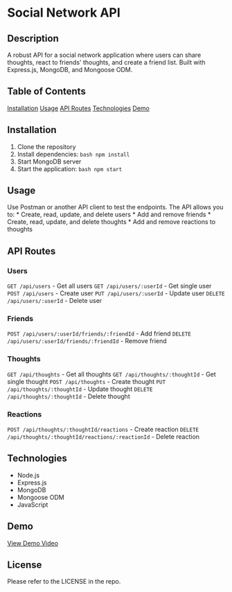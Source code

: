 # Social Network API

## Description 
A robust API for a social network application where users can share thoughts, react to friends' thoughts, and create a friend list. Built with Express.js, MongoDB, and Mongoose ODM.

## Table of Contents 
[Installation](#installation) 
[Usage](#usage) 
[API Routes](#api-routes) 
[Technologies](#technologies) 
[Demo](#demo)

## Installation 
1. Clone the repository
2. Install dependencies: ```bash npm install ```
3. Start MongoDB server
4. Start the application: ```bash npm start ```

## Usage 
Use Postman or another API client to test the endpoints. The API allows you to: * Create, read, update, and delete users * Add and remove friends * Create, read, update, and delete thoughts * Add and remove reactions to thoughts

## API Routes

### Users 
`GET /api/users` - Get all users 
`GET /api/users/:userId` - Get single user 
`POST /api/users` - Create user 
`PUT /api/users/:userId` - Update user 
`DELETE /api/users/:userId` - Delete user

### Friends 
`POST /api/users/:userId/friends/:friendId` - Add friend 
`DELETE /api/users/:userId/friends/:friendId` - Remove friend

### Thoughts 
`GET /api/thoughts` - Get all thoughts
`GET /api/thoughts/:thoughtId` - Get single thought
`POST /api/thoughts` - Create thought 
`PUT /api/thoughts/:thoughtId` - Update thought 
`DELETE /api/thoughts/:thoughtId` - Delete thought

### Reactions 
`POST /api/thoughts/:thoughtId/reactions` - Create reaction 
`DELETE /api/thoughts/:thoughtId/reactions/:reactionId` - Delete reaction

## Technologies 
* Node.js
* Express.js
* MongoDB
* Mongoose ODM
* JavaScript

## Demo
[View Demo Video](https://drive.google.com/file/d/1Wt5mV_zRuqR-YSAb2y172Mwbcznq1R9o/view?usp=drive_link)

## License 
Please refer to the LICENSE in the repo.
